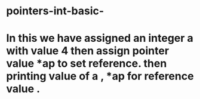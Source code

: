 # pointers-int-basic-
# In this we have assigned an integer a with value 4 then assign pointer value *ap to set reference. then printing value of a , *ap for reference value .
